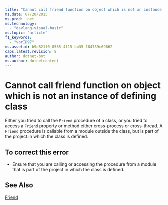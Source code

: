 ```yaml
---
title: "Cannot call friend function on object which is not an instance of defining class"
ms.date: 07/20/2015
ms.prod: .net
ms.technology: 
  - "devlang-visual-basic"
ms.topic: "article"
f1_keywords: 
  - "vbrID97"
ms.assetid: b9d821f0-8565-4f15-bb35-184789c69662
caps.latest.revision: 8
author: dotnet-bot
ms.author: dotnetcontent
---
```

# Cannot call friend function on object which is not an instance of defining class
Either you tried to call the `Friend` procedure of a class, or you tried to access a `Friend` property or method either cross-process or cross-thread. A `Friend` procedure is callable from a module outside the class, but is part of the project in which the class is defined.  
  
## To correct this error  
  
-   Ensure that you are calling or accessing the procedure from a module that is part of the project in which the class is defined.  
  
## See Also  
 [Friend](../../visual-basic/language-reference/modifiers/friend.md)
